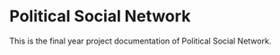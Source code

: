 # Political Social Network
This is the final year project documentation of Political Social Network.
